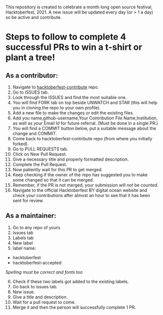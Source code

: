 This repository is created to celebrate a month long open source festival, Hacktoberfest, 2021.
A new issue will be updated every day (or > 1 a day) so be active and contribute.


# Steps to follow to complete 4 successful PRs to win a t-shirt or plant a tree!

## As a contributor:

1)  Navigate to [hacktoberfest-contribute](https://github.com/printf-twinkle/hacktoberfest-contribute) repo.
2)  Go to ISSUES tab.
3)  Look through the ISSUES and find the most suitable one.
4)  You will find FORK tab on top beside UNWATCH and STAR (this will help you in cloning the repo to your own profile).
5)  Add a new file to make the changes or edit the existing files.
6)  Add you name,github-username,Your Contribution File Name,Institution, as well as your Email Id for future referral. (Must be done in a single PR.)
7)  You will find a COMMIT button below, put a suitable message about the change and COMMIT.
8)  Come back to hacktoberfest-contribute repo (from where you initially forked).
9)  Go to PULL REQUESTS tab.
10) Click on New Pull Request.
11) Give a necessary title and properly formatted description.
12) Complete the Pull Request.
13) Now patiently wait for this PR to get merged.
14) Keep checking if the owner of the repo has suggested you to make some changed so that it can be merged.
15) Remember, if the PR is not merged, your submission will not be counted.
16) Navigate to the official Hacktoberfest BY digital ocean website and check your contributions after almost an hour to see that it has been sent for         review.


## As a maintainer:

1) Go to any repo of yours
2) Issues tab
3) Labels tab
4) New label
5) label name:

 - hacktoberfest
 - hacktoberfest-accepted
   
*Spelling must be correct and fonts too*

6)  Check if these two labels got added to the existing labels.
7)  Go back to issues tab.
8)  New issue.
9)  Give a title and description.
10) Wait for a pull request to come.
11) Merge it and then the person will successfully complete 1 PR.
